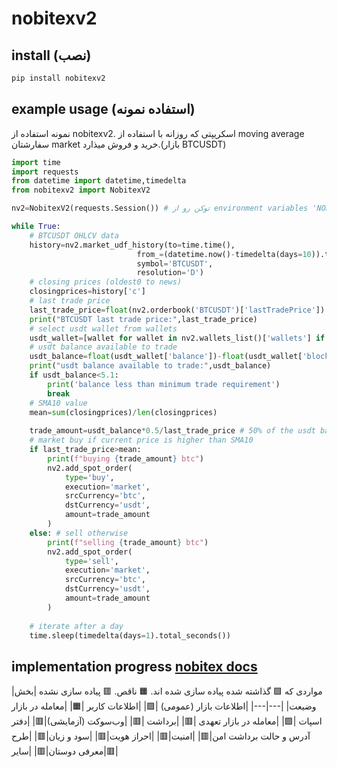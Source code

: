 # nobitexv2
## install (نصب)
```bash
pip install nobitexv2
```
## example usage (استفاده نمونه)
نمونه استفاده از nobitexv2. اسکریپتی که روزانه با استفاده از moving average سفارشتان market خرید و فروش میذارد.(بازار BTCUSDT)
```python
import time
import requests
from datetime import datetime,timedelta
from nobitexv2 import NobitexV2

nv2=NobitexV2(requests.Session()) # توکن رو از environment variables 'NOBITEX_TOKEN' میگیره

while True:
    # BTCUSDT OHLCV data
    history=nv2.market_udf_history(to=time.time(),
                            from_=(datetime.now()-timedelta(days=10)).timestamp(), # 10 days before
                            symbol='BTCUSDT',
                            resolution='D')
    # closing prices (oldest0 to news)
    closingprices=history['c']
    # last trade price
    last_trade_price=float(nv2.orderbook('BTCUSDT')['lastTradePrice'])
    print("BTCUSDT last trade price:",last_trade_price)
    # select usdt wallet from wallets
    usdt_wallet=[wallet for wallet in nv2.wallets_list()['wallets'] if wallet['currency']=='usdt'][0]
    # usdt balance available to trade
    usdt_balance=float(usdt_wallet['balance'])-float(usdt_wallet['blockedBalance'])
    print("usdt balance available to trade:",usdt_balance)
    if usdt_balance<5.1:
        print('balance less than minimum trade requirement')
        break
    # SMA10 value
    mean=sum(closingprices)/len(closingprices)
    
    trade_amount=usdt_balance*0.5/last_trade_price # 50% of the usdt balance
    # market buy if current price is higher than SMA10
    if last_trade_price>mean:
        print(f"buying {trade_amount} btc")
        nv2.add_spot_order(
            type='buy',
            execution='market',
            srcCurrency='btc',
            dstCurrency='usdt',
            amount=trade_amount
        )
    else: # sell otherwise
        print(f"selling {trade_amount} btc")
        nv2.add_spot_order(
            type='sell',
            execution='market',
            srcCurrency='btc',
            dstCurrency='usdt',
            amount=trade_amount
        )
    
    # iterate after a day
    time.sleep(timedelta(days=1).total_seconds())
```
## implementation progress [nobitex docs](https://apidocs.nobitex.ir/)
مواردی که 🟩 گذاشته شده پیاده سازی شده اند. 🟧 ناقص. 🟥 پیاده سازی نشده
|بخش|وضیعت|
|---|---|
|اطلاعات بازار (عمومی) |🟩|
|اطلاعات کاربر  |🟧|
|معامله در بازار اسپات |🟩|
|معامله در بازار تعهدی |🟥|
|برداشت |🟥|
|وب‌سوکت (آزمایشی)|🟥|
|دفتر آدرس و حالت برداشت امن|🟥|
|امنیت|🟥|
|احراز هویت|🟥|
|سود و زیان|🟥|
|طرح معرفی دوستان|🟥|
|سایر|🟥|